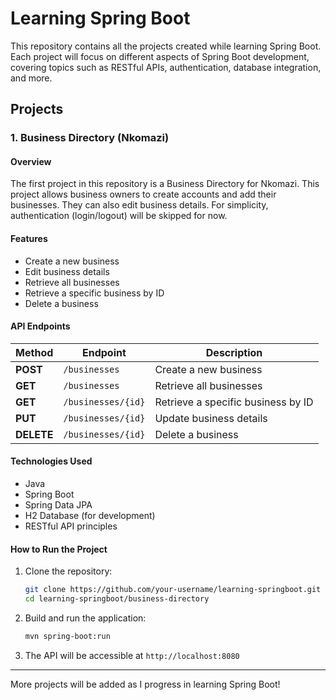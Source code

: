# Learning Spring Boot

This repository contains all the projects created while learning Spring Boot. Each project will focus on different aspects of Spring Boot development, covering topics such as RESTful APIs, authentication, database integration, and more.

## Projects

### 1. Business Directory (Nkomazi)

#### Overview
The first project in this repository is a Business Directory for Nkomazi. This project allows business owners to create accounts and add their businesses. They can also edit business details. For simplicity, authentication (login/logout) will be skipped for now.

#### Features
- Create a new business
- Edit business details
- Retrieve all businesses
- Retrieve a specific business by ID
- Delete a business

#### API Endpoints
| Method | Endpoint | Description |
|--------|---------|-------------|
| **POST** | `/businesses` | Create a new business |
| **GET** | `/businesses` | Retrieve all businesses |
| **GET** | `/businesses/{id}` | Retrieve a specific business by ID |
| **PUT** | `/businesses/{id}` | Update business details |
| **DELETE** | `/businesses/{id}` | Delete a business |

#### Technologies Used
- Java
- Spring Boot
- Spring Data JPA
- H2 Database (for development)
- RESTful API principles

#### How to Run the Project
1. Clone the repository:
   ```bash
   git clone https://github.com/your-username/learning-springboot.git
   cd learning-springboot/business-directory
   ```
2. Build and run the application:
   ```bash
   mvn spring-boot:run
   ```
3. The API will be accessible at `http://localhost:8080`

---
More projects will be added as I progress in learning Spring Boot!

